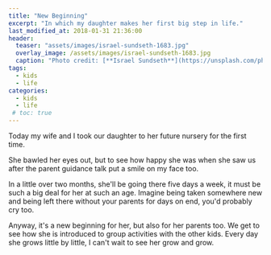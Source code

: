 ```yaml
---
title: "New Beginning"
excerpt: "In which my daughter makes her first big step in life."
last_modified_at: 2018-01-31 21:36:00
header:
  teaser: "assets/images/israel-sundseth-1683.jpg"
  overlay_image: /assets/images/israel-sundseth-1683.jpg
  caption: "Photo credit: [**Israel Sundseth**](https://unsplash.com/photos/BYu8ITUWMfc)"
tags: 
  - kids
  - life
categories:
  - kids
  - life
 # toc: true
---
```


Today my wife and I took our daughter to her future nursery for the first time.

She bawled her eyes out, but to see how happy she was when she saw us after the parent guidance talk put a smile on my face too.

In a little over two months, she'll be going there five days a week, it must be such a big deal for her at such an age.
Imagine being taken somewhere new and being left there without your parents for days on end, you'd probably cry too.

Anyway, it's a new beginning for her, but also for her parents too. We get to see how she is introduced to group activities with the other kids. Every day she grows little by little, I can't wait to see her grow and grow.